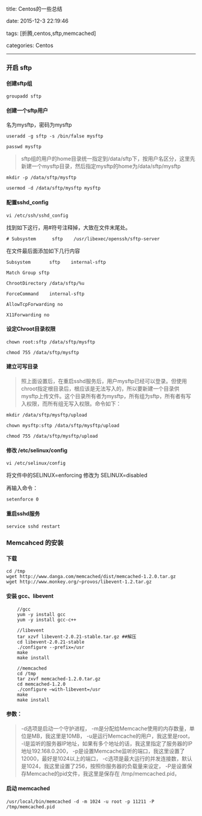 title: Centos的一些总结

date: 2015-12-3 22:19:46

tags: [折腾,centos,sftp,memcached]

categories: Centos

---



### 开启 sftp



#### 创建sftp组



    groupadd sftp



#### 创建一个sftp用户

名为mysftp，密码为mysftp



    useradd -g sftp -s /bin/false mysftp

    passwd mysftp 

<!--more-->

 

> sftp组的用户的home目录统一指定到/data/sftp下，按用户名区分，这里先新建一个mysftp目录，然后指定mysftp的home为/data/sftp/mysftp



    mkdir -p /data/sftp/mysftp  

    usermod -d /data/sftp/mysftp mysftp  

    

#### 配置sshd_config



    vi /etc/ssh/sshd_config



找到如下这行，用#符号注释掉，大致在文件末尾处。

    # Subsystem      sftp    /usr/libexec/openssh/sftp-server  

在文件最后面添加如下几行内容



    Subsystem       sftp    internal-sftp    

    Match Group sftp    

    ChrootDirectory /data/sftp/%u    

    ForceCommand    internal-sftp    

    AllowTcpForwarding no    

    X11Forwarding no  





#### 设定Chroot目录权限



    chown root:sftp /data/sftp/mysftp  

    chmod 755 /data/sftp/mysftp



#### 建立可写目录



> 照上面设置后，在重启sshd服务后，用户mysftp已经可以登录。但使用chroot指定根目录后，根应该是无法写入的，所以要新建一个目录供mysftp上传文件。这个目录所有者为mysftp，所有组为sftp，所有者有写入权限，而所有组无写入权限。命令如下：



    mkdir /data/sftp/mysftp/upload  

    chown mysftp:sftp /data/sftp/mysftp/upload  

    chmod 755 /data/sftp/mysftp/upload 



#### 修改 /etc/selinux/config

    vi /etc/selinux/config  


将文件中的SELINUX=enforcing 修改为 SELINUX=disabled



再输入命令：

    setenforce 0  



#### 重启sshd服务
	service sshd restart  

### Memcahced 的安装

#### 下载

```
cd /tmp
wget http://www.danga.com/memcached/dist/memcached-1.2.0.tar.gz
wget http://www.monkey.org/~provos/libevent-1.2.tar.gz
```

#### 安装 gcc、libevent

```
	//gcc
	yum -y install gcc
	yum -y install gcc-c++

	//libevent
	tar xzvf libevent-2.0.21-stable.tar.gz ##解压
	cd libevent-2.0.21-stable
	./configure --prefix=/usr
	make
	make install

	//memcached
	cd /tmp
	tar zxvf memcached-1.2.0.tar.gz
	cd memcached-1.2.0
	./configure –with-libevent=/usr
	make
	make install
```

<!--more-->

#### 参数：

> -d选项是启动一个守护进程，
-m是分配给Memcache使用的内存数量，单位是MB，我这里是10MB，
-u是运行Memcache的用户，我这里是root，
-l是监听的服务器IP地址，如果有多个地址的话，我这里指定了服务器的IP地址192.168.0.200，
-p是设置Memcache监听的端口，我这里设置了12000，最好是1024以上的端口，
-c选项是最大运行的并发连接数，默认是1024，我这里设置了256，按照你服务器的负载量来设定，
-P是设置保存Memcache的pid文件，我这里是保存在 /tmp/memcached.pid，



#### 启动 memcached

    /usr/local/bin/memcached -d -m 1024 -u root -p 11211 -P /tmp/memcached.pid

